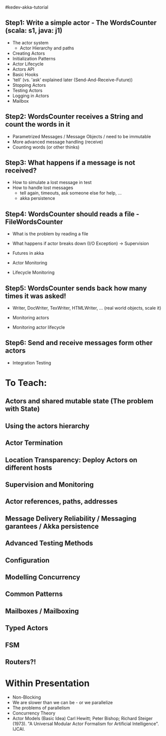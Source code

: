 #kedev-akka-tutorial

## Step1: Write a simple actor - The WordsCounter (scala: s1, java: j1)
* The actor system
  * Actor Hierarchy and paths
* Creating Actors
* Initialization Patterns
* Actor Lifecycle
* Actors API
* Basic Hooks
* 'tell' (vs. 'ask' explained later (Send-And-Receive-Future))
* Stopping Actors
* Testing Actors
* Logging in Actors
* Mailbox

## Step2: WordsCounter receives a String and count the words in it
* Parametrized Messages / Message Objects / need to be immutable
* More advanced message handling (receive)
* Counting words (or other thinks)

## Step3: What happens if a message is not received?
* How to simulate a lost message in test
* How to handle lost messages
    * tell again, timeouts, ask someone else for help, ...
    * akka persistence 

## Step4: WordsCounter should reads a file - FileWordsCounter
* What is the problem by reading a file
* What happens if actor breaks down (I/O Exception) -> Supervision

* Futures in akka
* Actor Monitoring
* Lifecycle Monitoring

## Step5: WordsCounter sends back how many times it was asked!
* Writer, DocWriter, TexWriter, HTMLWriter, ... (real world objects, scale it)

* Monitoring actors
* Monitoring actor lifecycle

## Step6: Send and receive messages form other actors
* Integration Testing

# To Teach:
## Actors and shared mutable state (The problem with State)
## Using the actors hierarchy 
## Actor Termination
## Location Transparency: Deploy Actors on different hosts
## Supervision and Monitoring
## Actor references, paths, addresses
## Message Delivery Reliability / Messaging garantees / Akka persistence
## Advanced Testing Methods
## Configuration
## Modelling Concurrency
## Common Patterns
## Mailboxes / Mailboxing
## Typed Actors
## FSM
## Routers?!


# Within Presentation

* Non-Blocking
* We are slower than we can be - or we parallelize
* The problems of parallelism
* Concurrency Theory
* Actor Models (Basic Idea)
  Carl Hewitt; Peter Bishop; Richard Steiger (1973). "A Universal Modular Actor Formalism for Artificial Intelligence". IJCAI.
  
 
 